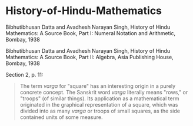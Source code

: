 # History-of-Hindu-Mathematics

Bibhutibhusan Datta and Avadhesh Narayan Singh, History of Hindu Mathematics: A Source Book, Part I: Numeral Notation and Arithmetic, Bombay, 1938

Bibhutibhusan Datta and Avadhesh Narayan Singh, History of Hindu Mathematics: A Source Book, Part II: Algebra, Asia Publishing House, Bombay, 1938

Section 2, p. 11:

> The term *varga* for "square" has an interesting origin in a purely concrete concept. The Sanskrit word *varga* literally means "rows," or "troops" (of similar things). Its application as a mathematical term originated in the graphical representation of a square, which was divided into as many *varga* or troops of small squares, as the side contained units of some measure.

